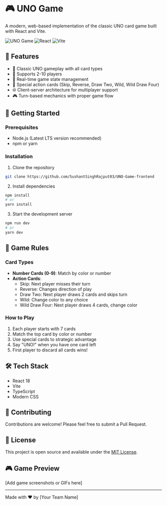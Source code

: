 # 🎮 UNO Game

A modern, web-based implementation of the classic UNO card game built with React and Vite.

![UNO Game](https://img.shields.io/badge/Game-UNO-red)
![React](https://img.shields.io/badge/React-18.0.0-blue)
![Vite](https://img.shields.io/badge/Vite-2.0.0-purple)

## 🎯 Features

- 🎲 Classic UNO gameplay with all card types
- 👥 Supports 2-10 players
- 🔄 Real-time game state management
- 🎨 Special action cards (Skip, Reverse, Draw Two, Wild, Wild Draw Four)
- 🌐 Client-server architecture for multiplayer support
- 🎮 Turn-based mechanics with proper game flow

## 🚀 Getting Started

### Prerequisites

- Node.js (Latest LTS version recommended)
- npm or yarn

### Installation

1. Clone the repository
```bash
git clone https://github.com/SushantSinghRajput03/UNO-Game-frontend
```

2. Install dependencies
```bash
npm install
# or
yarn install
```

3. Start the development server
```bash
npm run dev
# or
yarn dev
```

## 🎴 Game Rules

### Card Types
- **Number Cards (0-9)**: Match by color or number
- **Action Cards**:
  - Skip: Next player misses their turn
  - Reverse: Changes direction of play
  - Draw Two: Next player draws 2 cards and skips turn
  - Wild: Change color to any choice
  - Wild Draw Four: Next player draws 4 cards, change color

### How to Play
1. Each player starts with 7 cards
2. Match the top card by color or number
3. Use special cards to strategic advantage
4. Say "UNO!" when you have one card left
5. First player to discard all cards wins!

## 🛠️ Tech Stack

- React 18
- Vite
- TypeScript
- Modern CSS

## 🤝 Contributing

Contributions are welcome! Please feel free to submit a Pull Request.

## 📝 License

This project is open source and available under the [MIT License](LICENSE).

## 🎮 Game Preview

[Add game screenshots or GIFs here]

---
Made with ❤️ by [Your Team Name] 